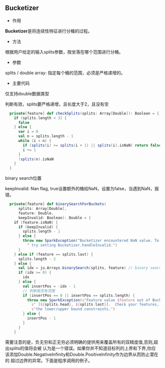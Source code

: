 Bucketizer
--

- 作用

**Bucketizer**是将连续性特征进行分桶的过程。


- 方法

根据用户给定的输入splits参数，按坐落在哪个范围进行分桶。

- 参数

splits / double array: 指定每个桶的范围，必须是严格递增的。


- 主要代码

仅支持double数据类型

判断有效，splits要严格递增，且长度大于2，且没有空
```scala
  private[feature] def checkSplits(splits: Array[Double]): Boolean = {
    if (splits.length < 3) {
      false
    } else {
      var i = 0
      val n = splits.length - 1
      while (i < n) {
        if (splits(i) >= splits(i + 1) || splits(i).isNaN) return false
        i += 1
      }
      !splits(n).isNaN
    }
  }
```

binary search位置

keepInvalid: Nan flag, true设置额外的桶给NaN，设置为false，当遇到NaN，报错。
```scala
  private[feature] def binarySearchForBuckets(
      splits: Array[Double],
      feature: Double,
      keepInvalid: Boolean): Double = {
    if (feature.isNaN) {
      if (keepInvalid) {
        splits.length - 1
      } else {
        throw new SparkException("Bucketizer encountered NaN value. To handle or skip NaNs," +
          " try setting Bucketizer.handleInvalid.")
      }
    } else if (feature == splits.last) {
      splits.length - 2
    } else {
      val idx = ju.Arrays.binarySearch(splits, feature) // binary search
      if (idx >= 0) {
        idx
      } else {
        val insertPos = -idx - 1
        // 判断是否有范围
        if (insertPos == 0 || insertPos == splits.length) {
          throw new SparkException(s"Feature value $feature out of Bucketizer bounds" +
            s" [${splits.head}, ${splits.last}].  Check your features, or loosen " +
            s"the lower/upper bound constraints.")
        } else {
          insertPos - 1
        }
      }
    }
```

需要注意的是，负无穷和正无穷必须明确的提供用来覆盖所有的双精度值,否则,超出splits的值将会被 认为是一个错误。如果你并不知道目标列的上界和下界,你应该添加Double.NegativeInfinity和Double.PositiveInfinity作为边界从而防止潜在的 超过边界的异常。下面是程序调用的例子。

